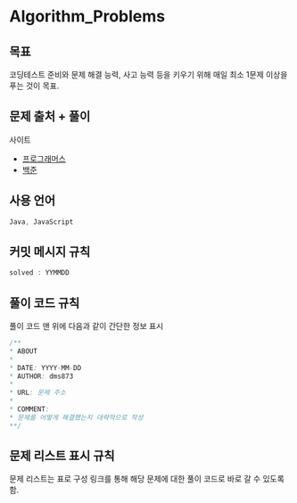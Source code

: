 # Algorithm_Problems

목표
---
코딩테스트 준비와 문제 해결 능력, 사고 능력 등을 키우기 위해 매일 최소 1문제 이상을 푸는 것이 목표.

문제 출처 + 풀이
---
사이트
- [프로그래머스](https://programmers.co.kr/learn/challenges?tab=all_challenges)
- [백준](https://www.acmicpc.net/step)

사용 언어
---
```javaScript
Java, JavaScript
```

커밋 메시지 규칙
---
```java
solved : YYMMDD
```

풀이 코드 규칙
---
풀이 코드 맨 위에 다음과 같이 간단한 정보 표시

```java
/**
* ABOUT
*
* DATE: YYYY-MM-DD
* AUTHOR: dms873
*
* URL: 문제 주소
*
* COMMENT:
* 문제를 어떻게 해결했는지 대략적으로 작성
**/
```

문제 리스트 표시 규칙
---
문제 리스트는 표로 구성
링크를 통해 해당 문제에 대한 풀이 코드로 바로 갈 수 있도록 함.
